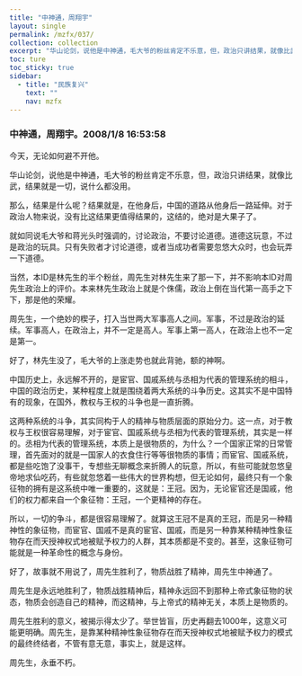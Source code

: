```yaml
---
title: "中神通，周翔宇"
layout: single
permalink: /mzfx/037/
collection: collection
excerpt: "华山论剑，说他是中神通，毛大爷的粉丝肯定不乐意，但，政治只讲结果，就像比武，结果就是一切，说什么都没用。"
toc: ture
toc_sticky: true
sidebar:
  - title: "民族复兴"
    text: ""
    nav: mzfx
---
```


### 中神通，周翔宇。2008/1/8 16:53:58 

今天，无论如何避不开他。

华山论剑，说他是中神通，毛大爷的粉丝肯定不乐意，但，政治只讲结果，就像比武，结果就是一切，说什么都没用。

那么，结果是什么呢？结果就是，在他身后，中国的道路从他身后一路延伸。对于政治人物来说，没有比这结果更值得结果的，这结的，绝对是大果子了。

就如同说毛大爷和蒋光头时强调的，讨论政治，不要讨论道德。道德这玩意，不过是政治的玩具。只有失败者才讨论道德，或者当成功者需要忽悠大众时，也会玩弄一下道德。

当然，本ID是林先生的半个粉丝，周先生对林先生来了那一下，并不影响本ID对周先生政治上的评价。本来林先生政治上就是个侏儒，政治上倒在当代第一高手之下下，那是他的荣耀。

周先生，一个绝妙的楔子，打入当世两大军事高人之间。军事，不过是政治的延续。军事高人，在政治上，并不一定是高人。军事上第一高人，在政治上也不一定是第一。

好了，林先生没了，毛大爷的上涨走势也就此背驰，额的神啊。

中国历史上，永远解不开的，是宦官、国戚系统与丞相为代表的管理系统的相斗，中国的政治历史，某种程度上就是围绕着两大系统的斗争历史。这其实不是中国特有的现象，在国外，教权与王权的斗争也是一直折腾。

这两种系统的斗争，其实同构于人的精神与物质层面的原始分力。这一点，对于教权与王权很容易理解，对于宦官、国戚系统与丞相为代表的管理系统，其实是一样的。丞相为代表的管理系统，本质上是很物质的，为什么？一个国家正常的日常管理，首先面对的就是一国家人的衣食住行等等很物质的事情；而宦官、国戚系统，都是些吃饱了没事干，专想些无聊概念来折腾人的玩意，所以，有些可能就忽悠皇帝地求仙吃药，有些就忽悠着一些伟大的世界构想，但无论如何，最终只有一个象征物的拥有是这系统中唯一重要的，这就是：王冠。因为，无论宦官还是国戚，他们的权力都来自一个象征物：王冠，一个更精神的存在。

所以，一切的争斗，都是很容易理解了。就算这王冠不是真的王冠，而是另一种精神性的象征物，而宦官、国戚不是真的宦官、国戚，而是另一种靠某种精神性象征物存在而天授神权式地被赋予权力的人群，其本质都是不变的。甚至，这象征物可能就是一种革命性的概念与身份。

好了，故事就不用说了，周先生胜利了，物质战胜了精神，周先生中神通了。

周先生是永远地胜利了，物质战胜精神后，精神永远回不到那种上帝式象征物的状态，物质会创造自己的精神，而这精神，与上帝式的精神无关，本质上是物质的。

周先生胜利的意义，被揭示得太少了。举世皆盲，历史再翻去1000年，这意义可能更明确。周先生，是靠某种精神性象征物存在而天授神权式地被赋予权力的模式的最终终结者，不管有意无意，事实上，就是这样。

周先生，永垂不朽。